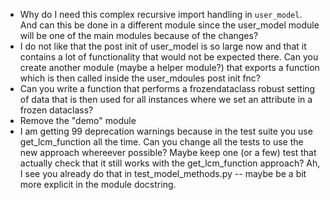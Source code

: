 - Why do I need this complex recursive import handling in `user_model`. And can this be done in a different module since the user_model module will be one of the main modules because of the changes?
- I do not like that the post init of user_model is so large now and that it contains a lot of functionality that would not be expected there. Can you create another module (maybe a helper module?) that exports a function which is then called inside the user_mdoules post init fnc?
- Can you write a function that performs a frozendataclass robust setting of data that is then used for all instances where we set an attribute in a frozen dataclass?
- Remove the "demo" module
- I am getting 99 deprecation warnings because in the test suite you use get_lcm_function all the time. Can you change all the tests to use the new approach whereever possible? Maybe keep one (or a few) test that actually check that it still works with the get_lcm_function approach? Ah, I see you already do that in test_model_methods.py -- maybe be a bit more explicit in the module docstring.

